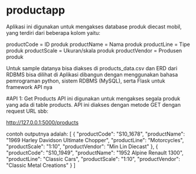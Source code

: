 # productapp
Aplikasi ini digunakan untuk mengakses database produk diecast mobil, yang terdiri dari beberapa kolom yaitu:

productCode = ID produk
productName = Nama produk
productLine = Tipe produk
productScale = Ukuran/skala produk
productVendor = Produsen produk

Untuk sample datanya bisa diakses di products_data.csv dan ERD dari RDBMS bisa dilihat di 
Aplikasi dibangun dengan menggunakan bahasa pemrograman python, sistem RDBMS (MySQL), serta Flask untuk framework API nya 

#API 1: Get Products
API ini digunakan untuk mengakses segala produk yang ada di table products. API ini diakses dengan metode GET dengan request URL sbb: 

http://127.0.0.1:5000/products

contoh outputnya adalah:
[
    {
        "productCode": "S10_1678",
        "productName": "1969 Harley Davidson Ultimate Chopper",
        "productLine": "Motorcycles",
        "productScale": "1:10",
        "productVendor": "Min Lin Diecast"
    },
    {
        "productCode": "S10_1949",
        "productName": "1952 Alpine Renault 1300",
        "productLine": "Classic Cars",
        "productScale": "1:10",
        "productVendor": "Classic Metal Creations"
    }
]

